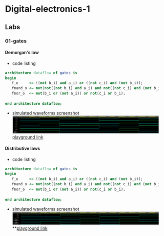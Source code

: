 # Digital-electronics-1

## Labs

### 01-gates

#### Demorgan's law
- code listing
 ```vhdl
architecture dataflow of gates is
begin
    f_o     <= ((not b_i) and a_i) or ((not c_i) and (not b_i));
    fnand_o <= not(not((not b_i) and a_i) and not((not c_i) and (not b_i)));
    fnor_o  <= not(b_i or (not a_i)) or not(c_i or b_i);

end architecture dataflow;
```
- simulated waveforms screenshot
![](images/Demorgan.png)
[playground link](https://www.edaplayground.com/x/L3Si)

#### Distributive laws
- code listing
 ```vhdl
architecture dataflow of gates is
begin
    f_o     <= ((not b_i) and a_i) or ((not c_i) and (not b_i));
    fnand_o <= not(not((not b_i) and a_i) and not((not c_i) and (not b_i)));
    fnor_o  <= not(b_i or (not a_i)) or not(c_i or b_i);

end architecture dataflow;
```
- simulated waveforms screenshot
![](images/Dlaws.png)
**[playground link](https://www.edaplayground.com/x/L3Si)


